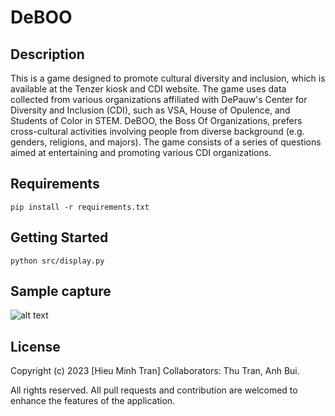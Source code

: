 # DeBOO
## Description
This is a game designed to promote cultural diversity and inclusion, which is available at the Tenzer kiosk and CDI website. The game uses data collected from various organizations affiliated with DePauw's Center for Diversity and Inclusion (CDI), such as VSA, House of Opulence, and Students of Color in STEM. DeBOO, the Boss Of Organizations, prefers cross-cultural activities involving people from diverse background (e.g. genders, religions, and majors). The game consists of a series of questions aimed at entertaining and promoting various CDI organizations.

## Requirements
```python=
pip install -r requirements.txt
```

## Getting Started
```python=
python src/display.py
```

## Sample capture
![alt text](https://raw.githubusercontent.com/hieumtran/DPUConnect/main/sample/sample_1.png?token=GHSAT0AAAAAACBS3Z6447IXIN6D3O7Y2GWUZCLVYLA)



## License
 
Copyright (c) 2023 [Hieu Minh Tran]
Collaborators: Thu Tran, Anh Bui.

All rights reserved. All pull requests and contribution are welcomed to enhance the 
features of the application.

